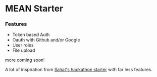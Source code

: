 # MEAN Starter

### Features

- Token based Auth
- Oauth with Github and/or Google
- User roles
- File upload

more coming soon!

A lot of inspiration from [Sahat's hackathon starter](https://github.com/sahat/hackathon-starter) with far less features.
